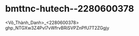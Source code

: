 # bmttnc-hutech--2280600378
&lt;Võ_Thành_Danh>_&lt;2280600378>
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
